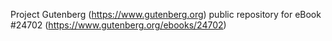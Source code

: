 Project Gutenberg (https://www.gutenberg.org) public repository for eBook #24702 (https://www.gutenberg.org/ebooks/24702)
